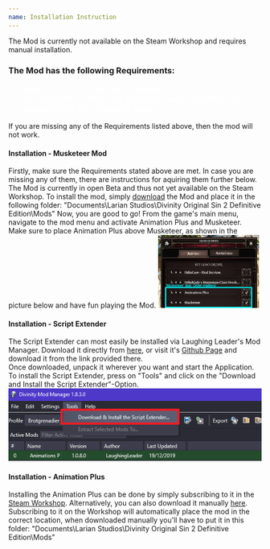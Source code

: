 ```yaml
---
name: Installation Instruction
---
```

<p>The Mod is currently not available on the Steam Workshop and requires manual installation.</p>

<h3>The Mod has the following Requirements:</h3>
<ul style="color: #ffffff; font-size: medium;">
<li>Norbyte's Script Extender is installed</li>
<li>(Animation Plus) Mod from Laughing Leader installed and loaded before the Musketeer Mod</li>
</ul>


<p>If you are missing any of the Requirements listed above, then the mod will not work.</p>
<h4>Installation - Musketeer Mod</h4>
Firstly, make sure the Requirements stated above are met. In case you are missing any of them, there are instructions for aquiring them further below. The Mod is currently in open Beta and thus not yet available on the Steam Workshop. To install the mod, simply <a href="https://drive.switch.ch/index.php/s/tR9N3RFV5MAyh8J/download">download</a> the Mod and place it in the following folder:
<line class="option_name">"Documents\Larian Studios\Divinity Original Sin 2 Definitive Edition\Mods"</line>
Now, you are good to go! From the game's main menu, navigate to the mod menu and activate <line class="option_name">Animation Plus</line> and <line class="option_name">Musketeer</line>. Make sure to place <line class="option_name">Animation Plus</line> above <line class="option_name">Musketeer</line>, as shown in the picture below and have fun playing the Mod.

<img src="/media/theme/dos2_mod_menu_note.png" class="custom_imgstyle" style="max-width:40%; height:auto;">


<h4>Installation - Script Extender</h4>
<div>
 The Script Extender can most easily be installed via Laughing Leader's Mod Manager. Download it directly from <a href="https://github.com/LaughingLeader-DOS2-Mods/DivinityModManager/releases/latest/download/DivinityModManager_Latest.zip">here</a>, or visit it's <a href="https://github.com/LaughingLeader-DOS2-Mods/DivinityModManager">Github Page</a> and download it from the link provided there. <br>
 Once downloaded, unpack it wherever you want and start the Application. To install the Script Extender, press on <line class="option_name">"Tools"</line> and click on the <line class="option_name">"Download and Install the Script Extender"</line>-Option. <br>
 <img src="/media/theme/ModManagerExtender.png" class="custom_imgstyle">
 <h4>Installation - Animation Plus</h4>
 Installing the <line class="option_name">Animation Plus</line> can be done by simply subscribing to it in the <a href="https://steamcommunity.com/workshop/filedetails/?id=1511606728">Steam Workshop</a>. Alternatively, you can also download it manually 
 <a href="https://www.nexusmods.com/divinityoriginalsin2definitiveedition/mods/163">here</a>.<br>
 Subscribing to it on the Workshop will automatically place the mod in the correct location, when downloaded manually you'll have to put it in this folder: <line class="option_name">"Documents\Larian Studios\Divinity Original Sin 2 Definitive Edition\Mods"</line><br>


</div>
